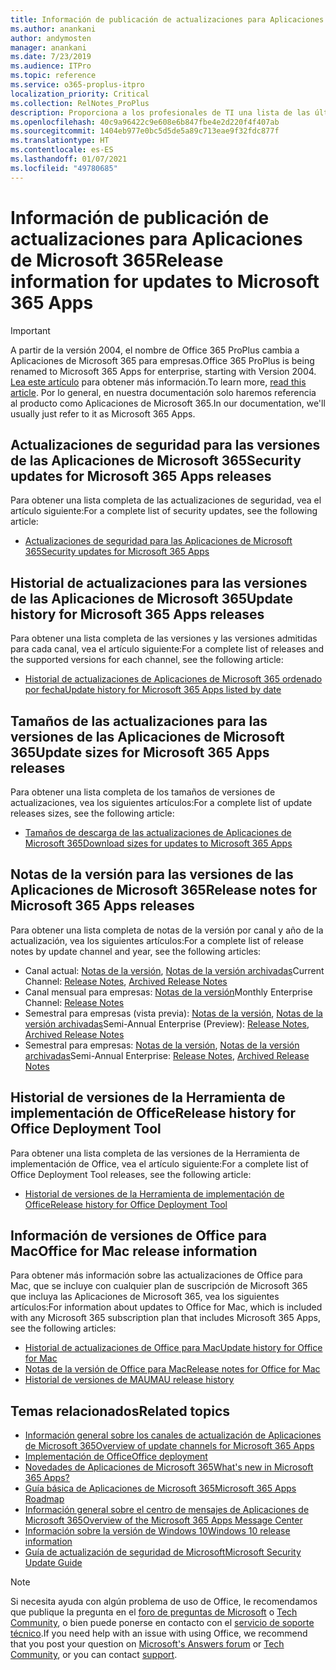 ```yaml
---
title: Información de publicación de actualizaciones para Aplicaciones de Microsoft 365
ms.author: anankani
author: andymosten
manager: anankani
ms.date: 7/23/2019
ms.audience: ITPro
ms.topic: reference
ms.service: o365-proplus-itpro
localization_priority: Critical
ms.collection: RelNotes_ProPlus
description: Proporciona a los profesionales de TI una lista de las últimas versiones de las Aplicaciones de Microsoft 365 para cada canal de actualización y vínculos a notas de la versión y el historial de actualizaciones.
ms.openlocfilehash: 40c9a96422c9e608e6b847fbe4e2d220f4f407ab
ms.sourcegitcommit: 1404eb977e0bc5d5de5a89c713eae9f32fdc877f
ms.translationtype: HT
ms.contentlocale: es-ES
ms.lasthandoff: 01/07/2021
ms.locfileid: "49780685"
---
```

# <a name="release-information-for-updates-to-microsoft-365-apps"></a><span data-ttu-id="09973-103">Información de publicación de actualizaciones para Aplicaciones de Microsoft 365</span><span class="sxs-lookup"><span data-stu-id="09973-103">Release information for updates to Microsoft 365 Apps</span></span>


> [!IMPORTANT]
> <span data-ttu-id="09973-104">A partir de la versión 2004, el nombre de Office 365 ProPlus cambia a Aplicaciones de Microsoft 365 para empresas.</span><span class="sxs-lookup"><span data-stu-id="09973-104">Office 365 ProPlus is being renamed to Microsoft 365 Apps for enterprise, starting with Version 2004.</span></span> <span data-ttu-id="09973-105">[Lea este artículo](https://go.microsoft.com/fwlink/p/?linkid=2123420) para obtener más información.</span><span class="sxs-lookup"><span data-stu-id="09973-105">To learn more, [read this article](https://go.microsoft.com/fwlink/p/?linkid=2123420).</span></span> <span data-ttu-id="09973-106">Por lo general, en nuestra documentación solo haremos referencia al producto como Aplicaciones de Microsoft 365.</span><span class="sxs-lookup"><span data-stu-id="09973-106">In our documentation, we'll usually just refer to it as Microsoft 365 Apps.</span></span>


## <a name="security-updates-for-microsoft-365-apps-releases"></a><span data-ttu-id="09973-107">Actualizaciones de seguridad para las versiones de las Aplicaciones de Microsoft 365</span><span class="sxs-lookup"><span data-stu-id="09973-107">Security updates for Microsoft 365 Apps releases</span></span>

<span data-ttu-id="09973-108">Para obtener una lista completa de las actualizaciones de seguridad, vea el artículo siguiente:</span><span class="sxs-lookup"><span data-stu-id="09973-108">For a complete list of security updates, see the following article:</span></span>
 - [<span data-ttu-id="09973-109">Actualizaciones de seguridad para las Aplicaciones de Microsoft 365</span><span class="sxs-lookup"><span data-stu-id="09973-109">Security updates for Microsoft 365 Apps</span></span>](microsoft365-apps-security-updates.md)


## <a name="update-history-for-microsoft-365-apps-releases"></a><span data-ttu-id="09973-110">Historial de actualizaciones para las versiones de las Aplicaciones de Microsoft 365</span><span class="sxs-lookup"><span data-stu-id="09973-110">Update history for Microsoft 365 Apps releases</span></span>

<span data-ttu-id="09973-111">Para obtener una lista completa de las versiones y las versiones admitidas para cada canal, vea el artículo siguiente:</span><span class="sxs-lookup"><span data-stu-id="09973-111">For a complete list of releases and the supported versions for each channel, see the following article:</span></span>

- [<span data-ttu-id="09973-112">Historial de actualizaciones de Aplicaciones de Microsoft 365 ordenado por fecha</span><span class="sxs-lookup"><span data-stu-id="09973-112">Update history for Microsoft 365 Apps listed by date</span></span>](update-history-microsoft365-apps-by-date.md)


 ## <a name="update-sizes-for-microsoft-365-apps-releases"></a><span data-ttu-id="09973-113">Tamaños de las actualizaciones para las versiones de las Aplicaciones de Microsoft 365</span><span class="sxs-lookup"><span data-stu-id="09973-113">Update sizes for Microsoft 365 Apps releases</span></span>

<span data-ttu-id="09973-114">Para obtener una lista completa de los tamaños de versiones de actualizaciones, vea los siguientes artículos:</span><span class="sxs-lookup"><span data-stu-id="09973-114">For a complete list of update releases sizes, see the following article:</span></span>
 - [<span data-ttu-id="09973-115">Tamaños de descarga de las actualizaciones de Aplicaciones de Microsoft 365</span><span class="sxs-lookup"><span data-stu-id="09973-115">Download sizes for updates to Microsoft 365 Apps</span></span>](download-sizes-microsoft365-apps-updates.md)

## <a name="release-notes-for-microsoft-365-apps-releases"></a><span data-ttu-id="09973-116">Notas de la versión para las versiones de las Aplicaciones de Microsoft 365</span><span class="sxs-lookup"><span data-stu-id="09973-116">Release notes for Microsoft 365 Apps releases</span></span>

<span data-ttu-id="09973-117">Para obtener una lista completa de notas de la versión por canal y año de la actualización, vea los siguientes artículos:</span><span class="sxs-lookup"><span data-stu-id="09973-117">For a complete list of release notes by update channel and year, see the following articles:</span></span>
 - <span data-ttu-id="09973-118">Canal actual: [Notas de la versión](current-channel.md), [Notas de la versión archivadas](monthly-channel-archived.md)</span><span class="sxs-lookup"><span data-stu-id="09973-118">Current Channel: [Release Notes](current-channel.md), [Archived Release Notes](monthly-channel-archived.md)</span></span>
 - <span data-ttu-id="09973-119">Canal mensual para empresas: [Notas de la versión](monthly-enterprise-channel.md)</span><span class="sxs-lookup"><span data-stu-id="09973-119">Monthly Enterprise Channel:  [Release Notes](monthly-enterprise-channel.md)</span></span>
 - <span data-ttu-id="09973-120">Semestral para empresas (vista previa): [Notas de la versión](semi-annual-enterprise-channel-preview.md), [Notas de la versión archivadas](semi-annual-enterprise-channel-preview-archived.md)</span><span class="sxs-lookup"><span data-stu-id="09973-120">Semi-Annual Enterprise (Preview): [Release Notes](semi-annual-enterprise-channel-preview.md), [Archived Release Notes](semi-annual-enterprise-channel-preview-archived.md)</span></span>
 - <span data-ttu-id="09973-121">Semestral para empresas: [Notas de la versión](semi-annual-enterprise-channel.md), [Notas de la versión archivadas](semi-annual-enterprise-channel-archived.md)</span><span class="sxs-lookup"><span data-stu-id="09973-121">Semi-Annual Enterprise: [Release Notes](semi-annual-enterprise-channel.md), [Archived Release Notes](semi-annual-enterprise-channel-archived.md)</span></span>

 ## <a name="release-history-for-office-deployment-tool"></a><span data-ttu-id="09973-122">Historial de versiones de la Herramienta de implementación de Office</span><span class="sxs-lookup"><span data-stu-id="09973-122">Release history for Office Deployment Tool</span></span>
 <span data-ttu-id="09973-123">Para obtener una lista completa de las versiones de la Herramienta de implementación de Office, vea el artículo siguiente:</span><span class="sxs-lookup"><span data-stu-id="09973-123">For a complete list of Office Deployment Tool releases, see the following article:</span></span>
 - [<span data-ttu-id="09973-124">Historial de versiones de la Herramienta de implementación de Office</span><span class="sxs-lookup"><span data-stu-id="09973-124">Release history for Office Deployment Tool</span></span>](ODT-release-history.md)

## <a name="office-for-mac-release-information"></a><span data-ttu-id="09973-125">Información de versiones de Office para Mac</span><span class="sxs-lookup"><span data-stu-id="09973-125">Office for Mac release information</span></span>

<span data-ttu-id="09973-126">Para obtener más información sobre las actualizaciones de Office para Mac, que se incluye con cualquier plan de suscripción de Microsoft 365 que incluya las Aplicaciones de Microsoft 365, vea los siguientes artículos:</span><span class="sxs-lookup"><span data-stu-id="09973-126">For information about updates to Office for Mac, which is included with any Microsoft 365 subscription plan that includes Microsoft 365 Apps, see the following articles:</span></span>
 - [<span data-ttu-id="09973-127">Historial de actualizaciones de Office para Mac</span><span class="sxs-lookup"><span data-stu-id="09973-127">Update history for Office for Mac</span></span>](update-history-office-for-mac.md)
 - [<span data-ttu-id="09973-128">Notas de la versión de Office para Mac</span><span class="sxs-lookup"><span data-stu-id="09973-128">Release notes for Office for Mac</span></span>](release-notes-office-for-mac.md)
 - [<span data-ttu-id="09973-129">Historial de versiones de MAU</span><span class="sxs-lookup"><span data-stu-id="09973-129">MAU release history</span></span>](release-history-microsoft-autoupdate.md)


## <a name="related-topics"></a><span data-ttu-id="09973-130">Temas relacionados</span><span class="sxs-lookup"><span data-stu-id="09973-130">Related topics</span></span>

- [<span data-ttu-id="09973-131">Información general sobre los canales de actualización de Aplicaciones de Microsoft 365</span><span class="sxs-lookup"><span data-stu-id="09973-131">Overview of update channels for Microsoft 365 Apps</span></span>](https://docs.microsoft.com/DeployOffice/overview-of-update-channels-for-office-365-proplus)
- [<span data-ttu-id="09973-132">Implementación de Office</span><span class="sxs-lookup"><span data-stu-id="09973-132">Office deployment</span></span>](https://docs.microsoft.com/deployoffice/)
- [<span data-ttu-id="09973-133">Novedades de Aplicaciones de Microsoft 365</span><span class="sxs-lookup"><span data-stu-id="09973-133">What's new in Microsoft 365 Apps?</span></span>](https://support.office.com/article/95c8d81d-08ba-42c1-914f-bca4603e1426)
- [<span data-ttu-id="09973-134">Guía básica de Aplicaciones de Microsoft 365</span><span class="sxs-lookup"><span data-stu-id="09973-134">Microsoft 365 Apps Roadmap</span></span>](https://products.office.com/business/office-365-roadmap)
- [<span data-ttu-id="09973-135">Información general sobre el centro de mensajes de Aplicaciones de Microsoft 365</span><span class="sxs-lookup"><span data-stu-id="09973-135">Overview of the Microsoft 365 Apps Message Center</span></span>](https://support.office.com/article/38fb3333-bfcc-4340-a37b-deda509c2093)
- [<span data-ttu-id="09973-136">Información sobre la versión de Windows 10</span><span class="sxs-lookup"><span data-stu-id="09973-136">Windows 10 release information</span></span>](https://aka.ms/windows/releaseinfo)
- [<span data-ttu-id="09973-137">Guía de actualización de seguridad de Microsoft</span><span class="sxs-lookup"><span data-stu-id="09973-137">Microsoft Security Update Guide</span></span>](https://portal.msrc.microsoft.com/)

> [!NOTE]
> <span data-ttu-id="09973-138">Si necesita ayuda con algún problema de uso de Office, le recomendamos que publique la pregunta en el [foro de preguntas de Microsoft](https://answers.microsoft.com/) o [Tech Community](https://techcommunity.microsoft.com/), o bien puede ponerse en contacto con el [servicio de soporte técnico](https://support.microsoft.com/contactus).</span><span class="sxs-lookup"><span data-stu-id="09973-138">If you need help with an issue with using Office, we recommend that you post your question on [Microsoft's Answers forum](https://answers.microsoft.com/) or [Tech Community](https://techcommunity.microsoft.com/), or you can contact [support](https://support.microsoft.com/contactus).</span></span>
